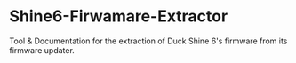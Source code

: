 # Shine6-Firwamare-Extractor
Tool &amp; Documentation for the extraction of Duck Shine 6's firmware from its firmware updater.
